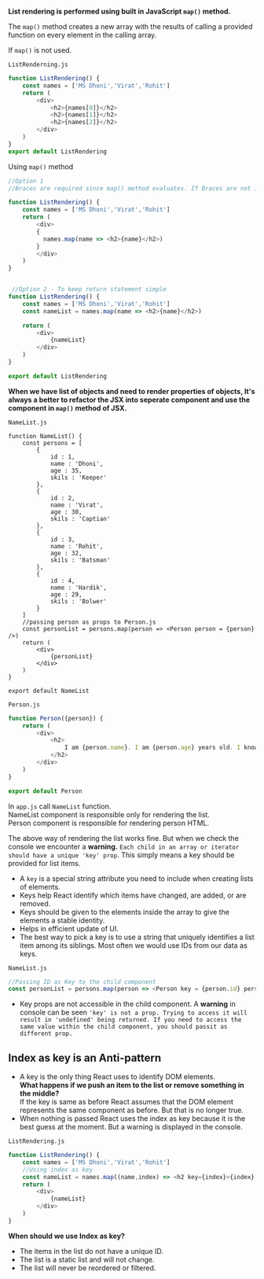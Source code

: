 __List rendering is performed using built in JavaScript `map()` method.__     

The `map()` method creates a new array with the results of calling a provided function on every element in the calling array.

If `map()` is not used.    

```ListRenderning.js```
```Javascript
function ListRendering() {
    const names = ['MS Dhoni','Virat','Rohit']
    return (
        <div>
            <h2>{names[0]}</h2>
            <h2>{names[1]}</h2>
            <h2>{names[2]}</h2>            
        </div>
    )
}
export default ListRendering
```

Using `map()` method

``` Javascript
//Option 1
//Braces are required since map() method evaluates. If Braces are not included Unterminated regular expression error is occured.

function ListRendering() {
    const names = ['MS Dhoni','Virat','Rohit'] 
    return (
        <div>      
        {          
          names.map(name => <h2>{name}</h2>)
        }     
        </div>
    )
} 


 //Option 2 - To keep return statement simple
function ListRendering() {
    const names = ['MS Dhoni','Virat','Rohit']       
    const nameList = names.map(name => <h2>{name}</h2>)

    return (
        <div>
            {nameList}
        </div>
    ) 
}

export default ListRendering
``` 

__When we have list of objects and need to render properties of objects, It's always a better to refactor the JSX into seperate component and use the component in `map()` method of JSX.__    

`NameList.js`

```Javacript
function NameList() {
    const persons = [
        {
            id : 1,
            name : 'Dhoni',
            age : 35,
            skils : 'Keeper'
        },
        {
            id : 2,
            name : 'Virat',
            age : 30,
            skils : 'Captian'
        },
        {
            id : 3,
            name : 'Rohit',
            age : 32,
            skils : 'Batsman'
        },
        {
            id : 4,
            name : 'Hardik',
            age : 29,
            skils : 'Bolwer'
        }
    ]
    //passing person as props to Person.js
    const personList = persons.map(person => <Person person = {person} />)
    return (
        <div>
            {personList}
        </div>
    )
}

export default NameList
```
`Person.js`

```Javascript
function Person({person}) {
    return (
        <div>
            <h2>
                I am {person.name}. I am {person.age} years old. I know {person.skill}
            </h2>
        </div>
    )
}

export default Person
```
In `app.js` call `NameList` function.   
NameList component is responsible only for rendering the list.    
Person component is responsible for rendering person HTML.   

The above way of rendering the list works fine. But when we check the console we encounter a __warning.__ `Each child in an array or iterator should have a unique 'key' prop`. This simply means a key should be provided for list items. 
* A `key` is a special string attribute you need to include when creating lists of elements.   
* Keys help React identify which items have changed, are added, or are removed.    
* Keys should be given to the elements inside the array to give the elements a stable identity.   
* Helps in efficient update of UI.    
* The best way to pick a key is to use a string that uniquely identifies a list item among its siblings. Most often we would use IDs from our data as keys.    

`NameList.js`

```JavaScript
//Passing ID as Key to the child component
const personList = persons.map(person => <Person key = {person.id} person = {person} />)
```
* Key props are not accessible in the child component. A __warning__ in console can be seen `'key' is not a prop. Trying to access it will result in 'undefined' being returned. If you need to access the same value within the child component, you should passit as different prop.`    

## Index as key is an Anti-pattern
* A key is the only thing React uses to identify DOM elements.    
__What happens if we push an item to the list or remove something in the middle?__     
        If the key is same as before React assumes that the DOM element represents the same component as before. But that is no longer true.    
* When nothing is passed React uses the index as key because it is the best guess at the moment. But a warning is displayed in the console.      

`ListRendering.js`

```Javascript
function ListRendering() {
    const names = ['MS Dhoni','Virat','Rohit']       
    //Using index as key
    const nameList = names.map((name,index) => <h2 key={index}>{index} {name}</h2>)
    return (
        <div>
            {nameList}
        </div>
    ) 
}
```
__When should we use Index as key?__
* The items in the list do not have a unique ID.    
* The list is a static list and will not change.   
* The list will never be reordered or filtered.    






